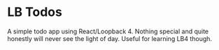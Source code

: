 # LB Todos

A simple todo app using React/Loopback 4.  Nothing special and quite honestly will never see the light of day.  Useful for learning LB4 though.